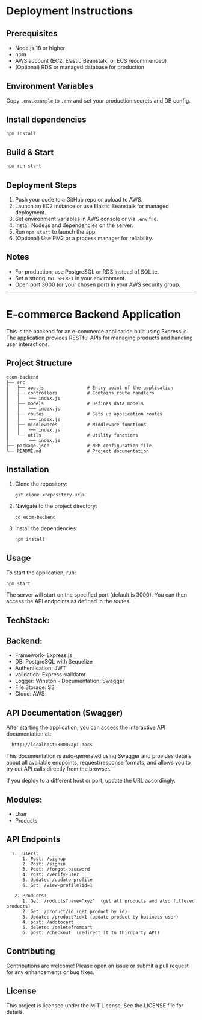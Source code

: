 # Deployment Instructions

## Prerequisites
- Node.js 18 or higher
- npm
- AWS account (EC2, Elastic Beanstalk, or ECS recommended)
- (Optional) RDS or managed database for production

## Environment Variables
Copy `.env.example` to `.env` and set your production secrets and DB config.

## Install dependencies
```sh
npm install
```

## Build & Start
```sh
npm run start
```

## Deployment Steps
1. Push your code to a GitHub repo or upload to AWS.
2. Launch an EC2 instance or use Elastic Beanstalk for managed deployment.
3. Set environment variables in AWS console or via `.env` file.
4. Install Node.js and dependencies on the server.
5. Run `npm start` to launch the app.
6. (Optional) Use PM2 or a process manager for reliability.

## Notes
- For production, use PostgreSQL or RDS instead of SQLite.
- Set a strong `JWT_SECRET` in your environment.
- Open port 3000 (or your chosen port) in your AWS security group.

---
# E-commerce Backend Application

This is the backend for an e-commerce application built using Express.js. The application provides RESTful APIs for managing products and handling user interactions.

## Project Structure

```
ecom-backend
├── src
│   ├── app.js                # Entry point of the application
│   ├── controllers           # Contains route handlers
│   │   └── index.js
│   ├── models                # Defines data models
│   │   └── index.js
│   ├── routes                # Sets up application routes
│   │   └── index.js
│   ├── middlewares           # Middleware functions
│   │   └── index.js
│   └── utils                 # Utility functions
│       └── index.js
├── package.json              # NPM configuration file
└── README.md                 # Project documentation
```

## Installation

1. Clone the repository:
   ```
   git clone <repository-url>
   ```

2. Navigate to the project directory:
   ```
   cd ecom-backend
   ```

3. Install the dependencies:
   ```
   npm install
   ```

## Usage

To start the application, run:
```
npm start
```

The server will start on the specified port (default is 3000). You can then access the API endpoints as defined in the routes.


## TechStack:

## Backend:
   - Framework- Express.js
   - DB: PostgreSQL with Sequelize
   - Authentication: JWT
   - validation: Express-validator
   - Logger: Winston
    -  Documentation: Swagger
   - File Storage: S3
   - Cloud: AWS

   ## API Documentation (Swagger)

   After starting the application, you can access the interactive API documentation at:

      http://localhost:3000/api-docs

   This documentation is auto-generated using Swagger and provides details about all available endpoints, request/response formats, and allows you to try out API calls directly from the browser.

   If you deploy to a different host or port, update the URL accordingly.

## Modules:
   - User
   - Products

## API Endpoints
```
  1.  Users:
      1. Post: /signup
      2. Post: /signin
      3. Post: /forgot-password
      4. Post: /verify-user
      5. Update: /update-profile
      6. Get: /view-profile?id=1

   2. Products:
      1. Get: /roducts?name="xyz"  (get all products and also filtered products)
      2. Get: /product/id (get product by id)
      3. Update: /product?id=1 (update product by business user)
      4. post: /addtocart
      5. delete: /deletefromcart
      6. post: /checkout  (redirect it to thirdparty API)
```
## Contributing

Contributions are welcome! Please open an issue or submit a pull request for any enhancements or bug fixes.

## License

This project is licensed under the MIT License. See the LICENSE file for details.








